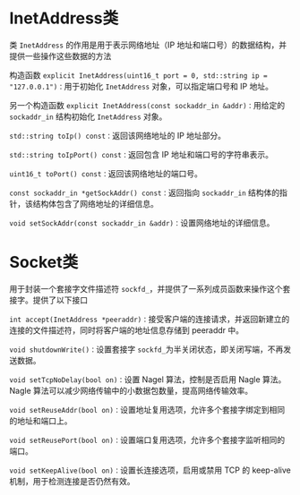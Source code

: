 
# InetAddress类

类 `InetAddress` 的作用是用于表示网络地址（IP 地址和端口号）的数据结构，并提供一些操作这些数据的方法

构造函数 `explicit InetAddress(uint16_t port = 0, std::string ip = "127.0.0.1")：`用于初始化 `InetAddress` 对象，可以指定端口号和 IP 地址。

另一个构造函数 `explicit InetAddress(const sockaddr_in &addr)：`用给定的 `sockaddr_in` 结构初始化 `InetAddress` 对象。

`std::string toIp() const：`返回该网络地址的 IP 地址部分。

`std::string toIpPort() const：`返回包含 IP 地址和端口号的字符串表示。

`uint16_t toPort() const：`返回该网络地址的端口号。

`const sockaddr_in *getSockAddr() const：`返回指向 `sockaddr_in` 结构体的指针，该结构体包含了网络地址的详细信息。

`void setSockAddr(const sockaddr_in &addr)：`设置网络地址的详细信息。

# Socket类

用于封装一个套接字文件描述符 `sockfd_`，并提供了一系列成员函数来操作这个套接字。提供了以下接口

`int accept(InetAddress *peeraddr)：`接受客户端的连接请求，并返回新建立的连接的文件描述符，同时将客户端的地址信息存储到 peeraddr 中。

`void shutdownWrite()：`设置套接字 `sockfd_`为半关闭状态，即关闭写端，不再发送数据。

`void setTcpNoDelay(bool on)：`设置 Nagel 算法，控制是否启用 Nagle 算法。Nagle 算法可以减少网络传输中的小数据包数量，提高网络传输效率。

`void setReuseAddr(bool on)：`设置地址复用选项，允许多个套接字绑定到相同的地址和端口上。

`void setReusePort(bool on)：`设置端口复用选项，允许多个套接字监听相同的端口。

`void setKeepAlive(bool on)：`设置长连接选项，启用或禁用 TCP 的 keep-alive 机制，用于检测连接是否仍然有效。


